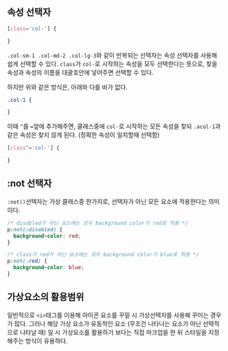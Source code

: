 ## 속성 선택자
```css
[class='col-'] {

}
```
`.col-sm-1 .col-md-2 .col-lg-3`와 같이 반복되는 선택자는 속성 선택자를 사용해 쉽게 선택할 수 있다. `class`가 `col-`로 시작하는 속성을 모두 선택한다는 뜻으로, 찾을 속성과 속성의 이름을 대괄호안에 넣어주면 선택할 수 있다.

하지만 위와 같은 방식은, 아래와 다를 바가 없다.
```css
.col-1 {

}
```
이때 `^`를 `=`앞에 추가해주면, 클래스중에 `col-`로 시작하는 모든 속성을 찾되 `.acol-1`과 같은 속성은 찾지 않게 된다. (정확한 속성이 일치할때 선택함)
```css
[class^='col-'] {

}
```
## :not 선택자
`:not()`선택자는 가상 클래스중 한가지로, 선택자가 아닌 모든 요소에 적용한다는 의미이다.
```css
/* disabled가 아닌 요소에는 모두 background color가 red로 적용 */
p:not(:disabled) {
  background-color: red;
}

/* class가 red가 아닌 요소에는 모두 background color가 blue로 적용 */
p:not(.red) {
  background-color: blue;
}
```
## 가상요소의 활용범위
일반적으로 `<i>`태그를 이용해 아이콘 요소를 꾸밀 시 가상선택자를 사용해 꾸미는 경우가 많다. 그러나 해당 가상 요소가 유동적인 요소 (무조건 나타나는 요소가 아닌 선택적으로 나타날 때) 일 시 가상요소를 활용하기 보다는 직접 마크업을 한 뒤 스타일을 지정해주는 방식이 유용하다.